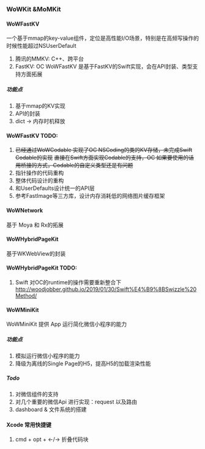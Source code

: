 ### WoWKit &MoMKit

#### WoWFastKV
一个基于mmap的key-value组件，定位是高性能I/O场景，特别是在高频写操作的时候性能超过NSUserDefault
1. 腾讯的MMKV: C++、跨平台
2. FastKV: OC
WoWFastKV 是基于FastKV的Swift实现，会在API封装、类型支持方面拓展

##### 功能点
1. 基于mmap的KV实现
2. API的封装
3. dict -> 内存时机释放

#### WoWFastKV TODO:
1. ~~已经通过WoWCodable 实现了OC NSCoding的类的KV存储，未完成Swift Codable的实现~~
~~直接在Swift方面实现Codable的支持，OC 如果要使用的话用桥接的方式，Codable的自定义类型还是有问题~~
2. 指针操作的代码重构
3. 整体代码设计的重构
4. 和UserDefaults设计统一的API层
5. 参考FastImage等三方库，设计内存消耗低的网络图片缓存框架

#### WoWNetwork
基于 Moya 和 Rx的拓展

#### WoWHybridPageKit
基于WKWebView的封装 

#### WoWHybridPageKit  TODO:
1. Swift 对OC的runtime的操作需要重新整合下
http://woodjobber.github.io/2019/01/30/Swift%E4%B9%8BSwizzle%20Method/

#### WoWMiniKit
WoWMiniKit 提供 App 运行简化微信小程序的能力

##### 功能点
1. 模拟运行微信小程序的能力
2. 降级为离线的Single Page的H5，提高H5的加载渲染性能

##### Todo
1. 对微信组件的支持
2. 对几个重要的微信Api 进行实现：request 以及路由
3. dashboard & 文件系统的搭建




#### Xcode 常用快捷键
1. cmd + opt + <-/->  折叠代码块

